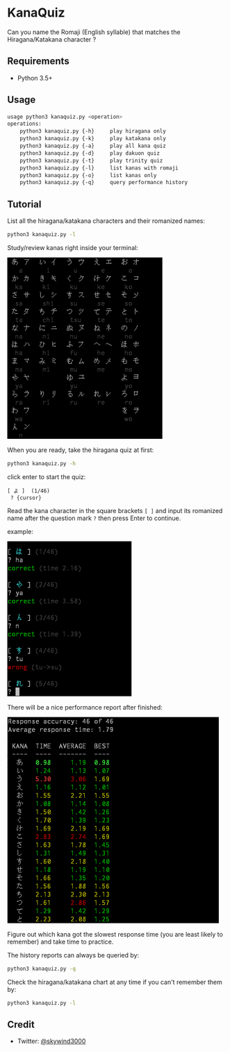 # KanaQuiz

Can you name the Romaji (English syllable) that matches the Hiragana/Katakana character ?

## Requirements

- Python 3.5+

## Usage

```bash
usage python3 kanaquiz.py <operation>
operations: 
    python3 kanaquiz.py {-h}     play hiragana only
    python3 kanaquiz.py {-k}     play katakana only
    python3 kanaquiz.py {-a}     play all kana quiz
    python3 kanaquiz.py {-d}     play dakuon quiz
    python3 kanaquiz.py {-t}     play trinity quiz
    python3 kanaquiz.py {-l}     list kanas with romaji
    python3 kanaquiz.py {-o}     list kanas only
    python3 kanaquiz.py {-q}     query performance history
```

## Tutorial

List all the hiragana/katakana characters and their romanized names:

```bash
python3 kanaquiz.py -l
```

Study/review kanas right inside your terminal: 

![](images/table.png)

When you are ready, take the hiragana quiz at first:

```bash
python3 kanaquiz.py -h
```

click enter to start the quiz:

```
[ よ ]  (1/46)
 ? {cursor}
```

Read the kana character in the square brackets `[ ]` and input its romanized name after the question mark `?` then press Enter to continue.

example:

![](images/quiz-1.png)

There will be a nice performance report after finished:

![](images/report.png)

Figure out which kana got the slowest response time (you are least likely to remember) and take time to practice.

The history reports can always be queried by:

```bash
python3 kanaquiz.py -q
```

Check the hiragana/katakana chart at any time if you can't remember them by:

```bash
python3 kanaquiz.py -l
```




## Credit

- Twitter: [@skywind3000](https://twitter.com/skywind3000)
